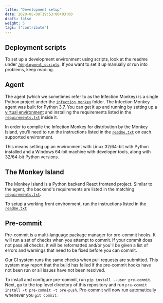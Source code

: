 ```yaml
---
title: "Development setup"
date: 2020-06-08T19:53:00+03:00
draft: false
weight: 5
tags: ["contribute"]
---
```


## Deployment scripts

To set up a development environment using scripts, look at the readme under [`/deployment_scripts`](https://github.com/guardicore/monkey/blob/develop/deployment_scripts). If you want to set it up manually or run into problems, keep reading.

## Agent

The agent (which we sometimes refer to as the Infection Monkey) is a single Python project under the [`infection_monkey`](https://github.com/guardicore/monkey/blob/master/monkey/infection_monkey) folder. The Infection Monkey agent was built for Python 3.7. You can get it up and running by setting up a [virtual environment](https://docs.python-guide.org/dev/virtualenvs/) and installing the requirements listed in the [`requirements.txt`](https://github.com/guardicore/monkey/blob/master/monkey/infection_monkey/requirements.txt) inside it.

In order to compile the Infection Monkey for distribution by the Monkey Island, you'll need to run the instructions listed in the [`readme.txt`](https://github.com/guardicore/monkey/blob/master/monkey/infection_monkey/readme.txt) on each supported environment.

This means setting up an environment with Linux 32/64-bit with Python installed and a Windows 64-bit machine with developer tools, along with 32/64-bit Python versions.

## The Monkey Island

The Monkey Island is a Python backend React frontend project. Similar to the agent, the backend's requirements are listed in the matching [`requirements.txt`](https://github.com/guardicore/monkey/blob/master/monkey/monkey_island/requirements.txt).

To setup a working front environment, run the instructions listed in the [`readme.txt`](https://github.com/guardicore/monkey/blob/master/monkey/monkey_island/readme.txt)

## Pre-commit

Pre-commit is a multi-language package manager for pre-commit hooks. It will run a set of checks when you attempt to commit. If your commit does not pass all checks, it will be reformatted and/or you'll be given a list of errors and warnings that need to be fixed before you can commit.

Our CI system runs the same checks when pull requests are submitted. This system may report that the build has failed if the pre-commit hooks have not been run or all issues have not been resolved.

To install and configure pre-commit, run `pip install --user pre-commit`. Next, go to the top level directory of this repository and run `pre-commit install -t pre-commit -t pre-push`. Pre-commit will now run automatically whenever you `git commit`.
